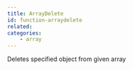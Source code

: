 ```yaml
---
title: ArrayDelete
id: function-arraydelete
related:
categories:
    - array
---
```


Deletes specified object from given array
